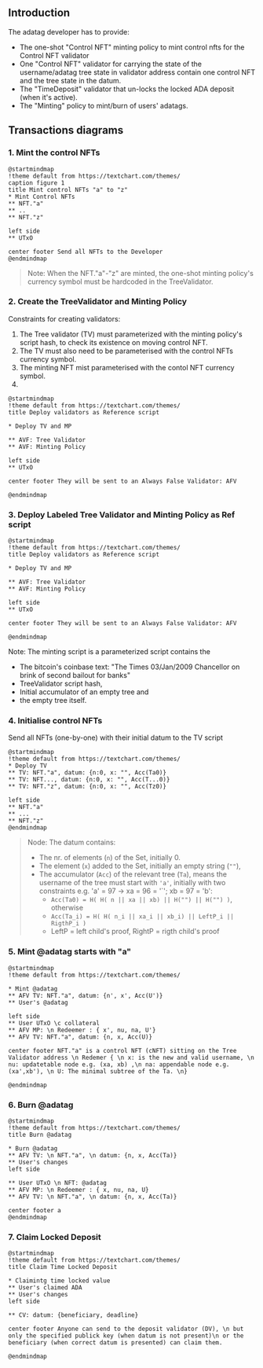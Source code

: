 ## Introduction

The adatag developer has to provide:
- The one-shot "Control NFT" minting policy to mint control nfts for the Control NFT validator
-   One "Control NFT" validator for carrying the state of the username/adatag tree state in validator address contain one control NFT and the tree state in the datum.
-   The "TimeDeposit" validator that un-locks the locked ADA deposit (when it's active).
-   The "Minting" policy to mint/burn of users' adatags.

## Transactions diagrams

### 1. Mint the control NFTs

```plantuml
@startmindmap
!theme default from https://textchart.com/themes/
caption figure 1
title Mint control NFTs "a" to "z"
* Mint Control NFTs
** NFT."a"
** ..
** NFT."z"

left side
** UTxO

center footer Send all NFTs to the Developer
@endmindmap
```

> Note: When the NFT."a"-"z" are minted, the one-shot minting policy's currency symbol must be hardcoded in the TreeValidator.

### 2. Create the TreeValidator and Minting Policy

Constraints for creating validators:

1. The Tree validator (TV) must parameterized with the minting policy's script hash, to check its existence on moving control NFT.
2. The TV must also need to be parameterised with the control NFTs currency symbol.
3. The minting NFT mist parameterised with the contol NFT currency symbol.
4. 


  ```plantuml
@startmindmap
!theme default from https://textchart.com/themes/
title Deploy validators as Reference script

* Deploy TV and MP

** AVF: Tree Validator
** AVF: Minting Policy

left side
** UTxO

center footer They will be sent to an Always False Validator: AFV

@endmindmap
```

### 3. Deploy Labeled Tree Validator and Minting Policy as Ref script

  ```plantuml
@startmindmap
!theme default from https://textchart.com/themes/
title Deploy validators as Reference script

* Deploy TV and MP

** AVF: Tree Validator
** AVF: Minting Policy

left side
** UTxO

center footer They will be sent to an Always False Validator: AFV

@endmindmap
```

Note: The minting script is a parameterized script contains the

- The bitcoin's coinbase text: "The Times 03/Jan/2009 Chancellor on brink of second bailout for banks"
- TreeValidator script hash,
- Initial accumulator of an empty tree and
- the empty tree itself.

### 4. Initialise control NFTs

Send all NFTs (one-by-one) with their initial datum to the TV script

```plantuml
@startmindmap
!theme default from https://textchart.com/themes/
* Deploy TV
** TV: NFT."a", datum: {n:0, x: "", Acc(Ta0)}
** TV: NFT..., datum: {n:0, x: "", Acc(T...0)}
** TV: NFT."z", datum: {n:0, x: "", Acc(Tz0)}

left side
** NFT."a"
** ...
** NFT."z"
@endmindmap
```

> Node: The datum contains:
> - The nr. of elements  (`n`) of the Set, initially 0.
> - The element (`x`) added to the Set, initially an empty string (`""`),
> - The accumulator  (`Acc`) of the relevant tree (`Ta`), means the username of the tree must start with `'a'`, initially with two constraints e.g. 'a' = 97 -> xa = 96 = '`'; xb = 97 = 'b':
>   - `Acc(Ta0) = H( H( n || xa || xb) || H("") || H("") )`, otherwise
>   - `Acc(Ta_i) = H( H( n_i || xa_i || xb_i) || LeftP_i || RigthP_i )`
>   - LeftP = left child's proof, RightP = rigth child's proof

### 5. Mint @adatag starts with "a"
```plantuml
@startmindmap
!theme default from https://textchart.com/themes/

* Mint @adatag
** AFV TV: NFT."a", datum: {n', x', Acc(U')}
** User's @adatag

left side
** User UTxO \c collateral
** AFV MP: \n Redeemer : { x', nu, na, U'}
** AFV TV: NFT."a", datum: {n, x, Acc(U)}

center footer NFT."a" is a control NFT (cNFT) sitting on the Tree Validator address \n Redemer { \n x: is the new and valid username, \n nu: updatetable node e.g. (xa, xb) ,\n na: appendable node e.g. (xa',xb'), \n U: The minimal subtree of the Ta. \n}

@endmindmap
```

### 6. Burn @adatag

```plantuml
@startmindmap
!theme default from https://textchart.com/themes/
title Burn @adatag

* Burn @adatag
** AFV TV: \n NFT."a", \n datum: {n, x, Acc(Ta)}
** User's changes
left side

** User UTxO \n NFT: @adatag 
** AFV MP: \n Redeemer : { x, nu, na, U}
** AFV TV: \n NFT."a", \n datum: {n, x, Acc(Ta)}

center footer a
@endmindmap
```

### 7. Claim Locked Deposit

```plantuml
@startmindmap
!theme default from https://textchart.com/themes/
title Claim Time Locked Deposit

* Claimintg time locked value
** User's claimed ADA
** User's changes
left side

** CV: datum: {beneficiary, deadline}

center footer Anyone can send to the deposit validator (DV), \n but only the specified publick key (when datum is not present)\n or the beneficiary (when correct datum is presented) can claim them.

@endmindmap
```
